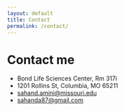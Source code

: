 ```yaml
---
layout: default
title: Contact
permalink: /contact/
---
```


# Contact me

- Bond Life Sciences Center, Rm 317i
- 1201 Rollins St, Columbia, MO 65211
- sahand.amini@missouri.edu
- sahanda87@gmail.com
